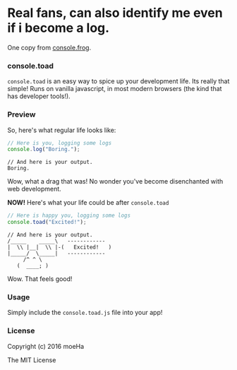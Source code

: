 # Real fans, can also identify me even if i become a log.

One copy from [console.frog](https://github.com/tholman/console-dot-frog).

### console.toad

`console.toad` is an easy way to spice up your development life. Its really that simple! Runs on vanilla javascript, in most modern browsers (the kind that has developer tools!).

### Preview

So, here's what regular life looks like:

```javascript
// Here is you, logging some logs
console.log("Boring.");
```
```
// And here is your output.
Boring.
```

Wow, what a drag that was! No wonder you've become disenchanted with web development.

**NOW!** Here's what your life could be after `console.toad`

```javascript
// Here is happy you, logging some logs
console.toad("Excited!");
```

```
// And here is your output.
/_____    _____\   ------------
|  \\ |__|  \\ |-(   Excited!   )
|_____/  \_____|   ------------
     /^ ^ \     
   (  ____; )  
```

Wow. That feels good!

### Usage
Simply include the `console.toad.js` file into your app!

### License
Copyright (c) 2016 moeHa

The MIT License
